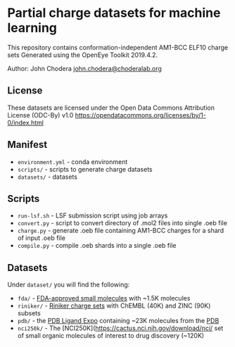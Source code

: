 # Partial charge datasets for machine learning

This repository contains conformation-independent AM1-BCC ELF10 charge sets Generated using the OpenEye Toolkit 2019.4.2.

Author: John Chodera <john.chodera@choderalab.org>

## License

These datasets are licensed under the Open Data Commons Attribution License (ODC-By) v1.0
https://opendatacommons.org/licenses/by/1-0/index.html

## Manifest

* `environment.yml` - conda environment
* `scripts/` - scripts to generate charge datasets
* `datasets/` - datasets

## Scripts

* `run-lsf.sh` - LSF submission script using job arrays
* `convert.py` - script to convert directory of .mol2 files into single .oeb file
* `charge.py` - generate .oeb file containing AM1-BCC charges for a shard of input .oeb file
* `compile.py` - compile .oeb shards into a single .oeb file

## Datasets

Under `dataset/` you will find the following:
* `fda/` - [FDA-approved small molecules](https://zinc.docking.org/substances/subsets/fda/) with ~1.5K molecules
* `riniker/` - [Riniker charge sets](https://www.research-collection.ethz.ch/handle/20.500.11850/230799) with ChEMBL (40K) and ZINC (90K) subsets
* `pdb/` - the [PDB Ligand Expo](http://ligand-expo.rcsb.org/ld-download.html) containing ~23K molecules from the [PDB](http://rcsb.org)
* `nci250k/` - The [NCI250K](https://cactus.nci.nih.gov/download/nci/ set of small organic molecules of interest to drug discovery (~120K)

